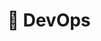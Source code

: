 ---
description: Posts et articles autour du DevOps en général (CI/CD, etc.)
title: 👷 DevOps
emoji: 👷
---
